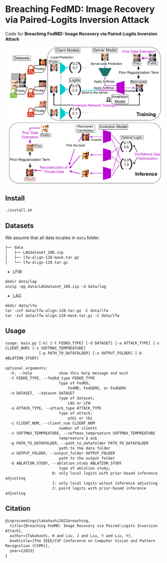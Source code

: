 # Breaching FedMD: Image Recovery via Paired-Logits Inversion Attack

Code for **Breaching FedMD: Image Recovery via Paired-Logits Inversion Attack**

<img src="new_architecture.drawio.drawio.pdf">

## Install

```
./install.sh
```

## Datasets

We assume that all data locates in `data` folder.

```
├── data
│   ├── LAGdataset_100.zip
│   ├── lfw-align-128-mask.tar.gz
│   └── lfw-align-128.tar.gz
```

- LFW

```
mkdir data/lag
unzip -qq data/LAGdataset_100.zip -d data/lag
```

- LAG

```
mkdir data/lfw
tar -zxf data/lfw-align-128.tar.gz -C data/lfw
tar -zxf data/lfw-align-128-mask.tar.gz -C data/lfw
```

## Usage

```
usage: main.py [-h] [-t FEDKD_TYPE] [-d DATASET] [-a ATTACK_TYPE] [-c CLIENT_NUM] [-s SOFTMAX_TEMPREATURE]
               [-p PATH_TO_DATAFOLDER] [-o OUTPUT_FOLDER] [-b ABLATION_STUDY]

optional arguments:
  -h, --help            show this help message and exit
  -t FEDKD_TYPE, --fedkd_type FEDKD_TYPE
                        type of FedKD;
                            FedMD, FedGEMS, or FedGEMS
  -d DATASET, --dataset DATASET
                        type of dataset;
                            LAG or LFW
  -a ATTACK_TYPE, --attack_type ATTACK_TYPE
                        type of attack;
                            ptbi or tbi
  -c CLIENT_NUM, --client_num CLIENT_NUM
                        number of clients
  -s SOFTMAX_TEMPREATURE, --softmax_tempreature SOFTMAX_TEMPREATURE
                        tempreature $ au$
  -p PATH_TO_DATAFOLDER, --path_to_datafolder PATH_TO_DATAFOLDER
                        path to the data folder
  -o OUTPUT_FOLDER, --output_folder OUTPUT_FOLDER
                        path to the output folder
  -b ABLATION_STUDY, --ablation_study ABLATION_STUDY
                        type of ablation study;
                     0: only local logits with prior-based inference adjusting
                     1: only local logits witout inference adjusting
                     2: paird logits with prior-based inference adjusting
```

## Citation

```
@inproceedings{takahashi2021breaching,
  title={Breaching FedMD: Image Recovery via Paired-Logits Inversion Attack},
  author={Takahashi, H and Liu, J and Liu, Y and Liu, Y},
  booktitle={The IEEE/CVF Conference on Computer Vision and Pattern Recognition (CVPR)},
  year={2023}
}
```